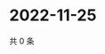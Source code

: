 # 2022-11-25

共 0 条

<!-- BEGIN WEIBO -->
<!-- 最后更新时间 Fri Nov 25 2022 11:27:54 GMT+0800 (China Standard Time) -->

<!-- END WEIBO -->
